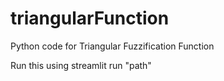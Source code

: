 # triangularFunction
Python code for Triangular Fuzzification Function

Run this using streamlit run "path"
